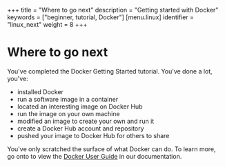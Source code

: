 +++
title = "Where to go next"
description = "Getting started with Docker"
keywords = ["beginner, tutorial, Docker"]
[menu.linux]
identifier = "linux_next"
weight = 8
+++

# Where to go next

You've completed the Docker Getting Started tutorial. You've done a lot, you've:

* installed Docker
* run a software image in a container
* located an interesting image on Docker Hub
* run the image on your own machine
* modified an image to create your own and run it
* create a Docker Hub account and repository
* pushed your image to Docker Hub for others to share

You've only scratched the surface of what Docker can do. To learn more, go onto
to view the  [Docker User Guide](http://docs.docker.com) in our documentation.
	
